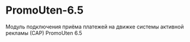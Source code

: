 # PromoUten-6.5
Модуль подключения приёма платежей на движке системы активной рекламы (САР) PromoUten 6.5
